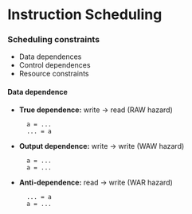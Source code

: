# Instruction Scheduling

### Scheduling constraints

* Data dependences
* Control dependences
* Resource constraints

#### Data dependence

- **True dependence:** write → read (RAW hazard)
 
  ```
    a = ...
    ... = a
  ```
- **Output dependence:** write → write (WAW hazard)
 
  ```
    a = ...
    a = ...
  ```
- **Anti-dependence:** read → write (WAR hazard)

  ```
    ... = a
    a = ...
  ```

